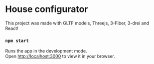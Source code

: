 # House configurator

This project was made with GLTF models, Threejs, 3-Fiber, 3-drei and React!


### `npm start`

Runs the app in the development mode.\
Open [http://localhost:3000](http://localhost:3000) to view it in your browser.
